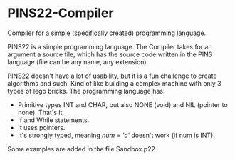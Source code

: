 # PINS22-Compiler
Compiler for a simple (specifically created) programming language.

PINS22 is a simple programming language.
The Compiler takes for an argument a source file, which has the source code written in the PINS language (file can be any name, any extension).

PINS22 doesn't have a lot of usability, but it is a fun challenge to create algorithms and such. Kind of like building a complex machine with only 3 types of lego bricks.
The programming language has:
- Primitive types INT and CHAR, but also NONE (void) and NIL (pointer to none). That's it.
- If and While statements.
- It uses pointers.
- It's strongly typed, meaning *num = 'c'* doesn't work (if num is INT).

Some examples are added in the file Sandbox.p22
